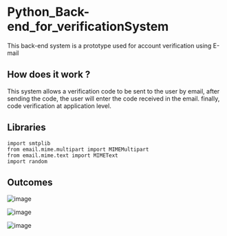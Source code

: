 # Python_Back-end_for_verificationSystem
This back-end system is a prototype used for account verification using E-mail 

## How does it work ?
This system allows a verification code to be sent to the user by email, after sending the code, the user will enter the code received in the email. finally, code verification at application level.
## Libraries 
```
import smtplib
from email.mime.multipart import MIMEMultipart
from email.mime.text import MIMEText
import random
```
## Outcomes 
![image](https://github.com/ChaiouraMohammed/Python_Back-end_for_verificationSystem/assets/91562298/a1dbbcd1-227a-412c-bdc9-aefb175bf807)


![image](https://github.com/ChaiouraMohammed/Python_Back-end_for_verificationSystem/assets/91562298/44d11a68-0750-4c10-a1f9-8641686e41d6)


![image](https://github.com/ChaiouraMohammed/Python_Back-end_for_verificationSystem/assets/91562298/a47998ca-c7e9-4754-a523-8d9df8724c0a)



